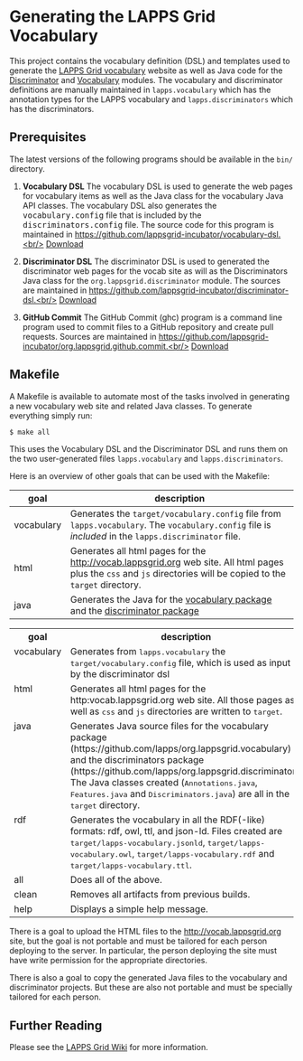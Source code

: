 # Generating the LAPPS Grid Vocabulary

This project contains the vocabulary definition (DSL) and templates used to generate the [LAPPS Grid vocabulary](http://vocab.lappsgrid.org) website as well as Java code for the [Discriminator](https://github.com/lapps/org.lappsgrid.discriminator) and [Vocabulary](https://github.com/lapps/org.lappsgrid.vocabulary) modules. The vocabulary and discriminator definitions are manually maintained in `lapps.vocabulary` which has the annotation types for the LAPPS vocabulary and `lapps.discriminators` which has the discriminators.

## Prerequisites

The latest versions of the following programs should be available in the `bin/` directory.

1. **Vocabulary DSL** 
  The vocabulary DSL is used to generate the web pages for vocabulary items as well as the Java class for the vocabulary Java API classes. The vocabulary DSL also generates the <tt>vocabulary.config</tt> file that is included by the <tt>discriminators.config</tt> file. The source code for this program is maintained in  https://github.com/lappsgrid-incubator/vocabulary-dsl.<br/>
  [Download](http://www.anc.org/downloads/vocab-latest.tgz)

1. **Discriminator DSL**
  The discriminator DSL is used to generated the discriminator web pages for the vocab site as will as the Discriminators Java class for the `org.lappsgrid.discriminator` module. The sources are maintained in https://github.com/lappsgrid-incubator/discriminator-dsl.<br/>
  [Download](http://www.anc.org/downloads/discriminator-latest.tgz)
  
1. **GitHub Commit**
  The GitHub Commit (ghc) program is a command line program used to commit files to a GitHub repository and create pull requests. Sources are maintained in https://github.com/lappsgrid-incubator/org.lappsgrid.github.commit.<br/>
  [Download](http://www.anc.org/downloads/ghc-latest.tgz)

## Makefile

A Makefile is available to automate most of the tasks involved in generating a new vocabulary web site and related Java classes.  To generate everything simply run:

```bash
$ make all
```

This uses the Vocabulary DSL and the Discriminator DSL and runs them on the two user-generated files `lapps.vocabulary` and `lapps.discriminators`.


Here is an overview of other goals that can be used with the Makefile:

| goal | description |
|------|-------------|
| vocabulary | Generates the `target/vocabulary.config` file from `lapps.vocabulary`. The `vocabulary.config` file is *included* in the `lapps.discriminator` file. |
| html |Generates all html pages for the http://vocab.lappsgrid.org web site. All html pages plus the `css` and `js` directories will be copied to the `target` directory.|
| java | Generates the Java for the [vocabulary package](https://github.com/lapps/org.lappsgrid.vocabulary) and the [discriminator package](https://github.com/lapps/org.lappsgrid.discriminator) |
<table>

<tr>
<th>goal</th>
<th>description</th>
</tr>

<tr valign="top">
<td>vocabulary</td>
<td> Generates from <tt>lapps.vocabulary</tt> the <tt>target/vocabulary.config</tt> file, which is used as input by the discriminator dsl</td>
</tr>

<tr valign="top">
<td>html</td>
<td>Generates all html pages for the http:vocab.lappsgrid.org web site. All those pages as well as <tt>css</tt> and <tt>js</tt> directories are written to <tt>target</tt>.</td>
</tr>

<tr valign="top">
<td>java</td>
<td>Generates Java source files for the vocabulary package (https://github.com/lapps/org.lappsgrid.vocabulary) and the discriminators package (https://github.com/lapps/org.lappsgrid.discriminator). The Java classes created (<tt>Annotations.java</tt>, <tt>Features.java</tt> and <tt>Discriminators.java</tt>) are all in the <tt>target</tt> directory.</td>
</tr>

<tr valign="top">
<td>rdf</td>
<td>Generates the vocabulary in all the RDF(-like) formats: rdf, owl, ttl, and json-ld. Files created are
<tt>target/lapps-vocabulary.jsonld</tt>, <tt>target/lapps-vocabulary.owl</tt>, <tt>target/lapps-vocabulary.rdf</tt> and
<tt>target/lapps-vocabulary.ttl</tt>.
</td>
</tr>

<tr valign="top">
<td>all</td>
<td>Does all of the above.</td>
</tr>

<tr valign="top">
<td>clean</td>
<td>Removes all artifacts from previous builds.</td>
</tr>

<tr valign="top">
<td>help</td>
<td>Displays a simple help message.</td>
</tr>

</table>

There is a goal to upload the HTML files to the http://vocab.lappsgrid.org site, but the goal is not portable and must be tailored for each person deploying to the server.  In particular, the person deploying the site must have write permission for the appropriate directories.

There is also a goal to copy the generated Java files to the vocabulary and discriminator projects.  But these are also not portable and must be specially tailored for each person.

## Further Reading

Please see the [LAPPS Grid Wiki](http://wiki.lappsgrid.org/technical/discriminators) for more information.
